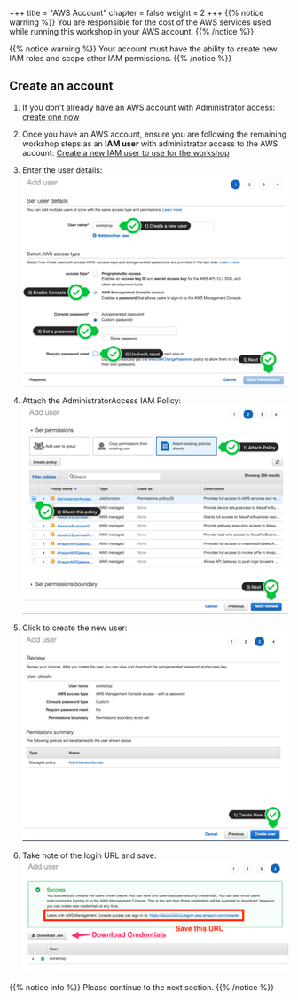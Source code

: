 +++
title = "AWS Account"
chapter = false
weight = 2
+++
{{% notice warning %}}
You are responsible for the cost of the AWS services used while running this workshop in your AWS account.
{{% /notice %}}

{{% notice warning %}}
Your account must have the ability to create new IAM roles and scope other IAM permissions.
{{% /notice %}}

## Create an account 

1. If you don't already have an AWS account with Administrator access: [create
one now](http://docs.aws.amazon.com/connect/latest/adminguide/gettingstarted.html#sign-up-for-aws)

2. Once you have an AWS account, ensure you are following the remaining workshop steps
as an **IAM user** with administrator access to the AWS account:
[Create a new IAM user to use for the workshop](https://console.aws.amazon.com/iam/home?region=us-east-1#/users$new)

3. Enter the user details:
![Create User](images/iam-1-create-user.png)

4. Attach the AdministratorAccess IAM Policy:
![Attach Policy](images/iam-2-attach-policy.png)

5. Click to create the new user:
![Confirm User](images/iam-3-create-user.png)

6. Take note of the login URL and save:
![Login URL](images/iam-4-save-url.png)


{{% notice info %}}
Please continue to the next section.
{{% /notice %}}
